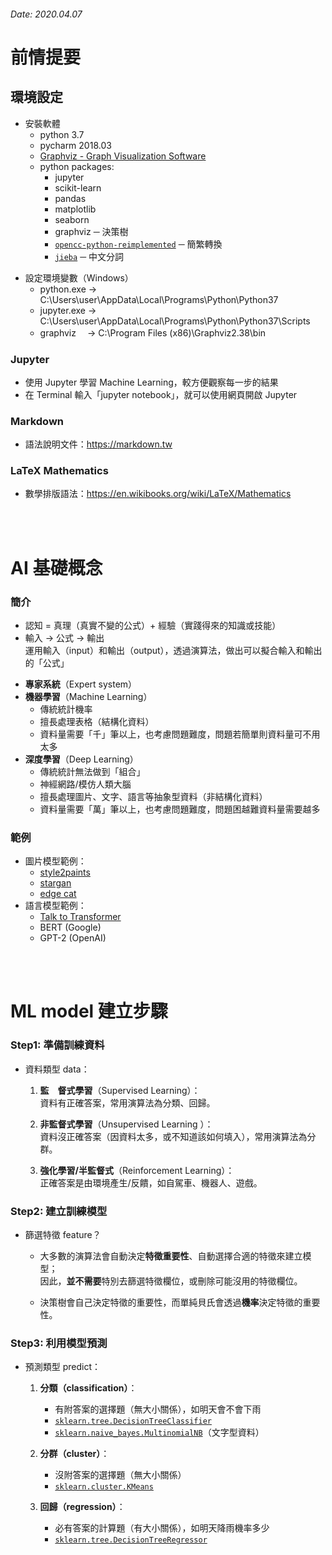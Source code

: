 ###### Date: 2020.04.07 

# 前情提要

## 環境設定
- 安裝軟體
  - python 3.7
  - pycharm 2018.03
  - [Graphviz - Graph Visualization Software](https://www.graphviz.org/download/)
  - python packages:
    - jupyter
    - scikit-learn
    - pandas
    - matplotlib
    - seaborn
    - graphviz ─ 決策樹
    - [`opencc-python-reimplemented`](https://pypi.org/project/opencc-python-reimplemented/) ─ 簡繁轉換 
    - [`jieba`](https://github.com/fxsjy/jieba) ─ 中文分詞 

+ 設定環境變數（Windows）
  - python.exe  -> C:\Users\user\AppData\Local\Programs\Python\Python37
  - jupyter.exe -> C:\Users\user\AppData\Local\Programs\Python\Python37\Scripts
  - graphviz　  -> C:\Program Files (x86)\Graphviz2.38\bin


### Jupyter
- 使用 Jupyter 學習 Machine Learning，較方便觀察每一步的結果
- 在 Terminal 輸入「jupyter notebook」，就可以使用網頁開啟 Jupyter

### Markdown
- 語法說明文件：https://markdown.tw

### LaTeX Mathematics
- 數學排版語法：https://en.wikibooks.org/wiki/LaTeX/Mathematics

</br></br>

# AI 基礎概念
### 簡介
+ 認知 = 真理（真實不變的公式）+ 經驗（實踐得來的知識或技能）
+ 輸入 -> 公式 -> 輸出  
  運用輸入（input）和輸出（output），透過演算法，做出可以擬合輸入和輸出的「公式」 

- **專家系統**（Expert system）
- **機器學習**（Machine Learning）
  - 傳統統計機率 
  - 擅長處理表格（結構化資料）  
  - 資料量需要「千」筆以上，也考慮問題難度，問題若簡單則資料量可不用太多 
- **深度學習**（Deep Learning）
  - 傳統統計無法做到「組合」
  - 神經網路/模仿人類大腦
  - 擅長處理圖片、文字、語言等抽象型資料（非結構化資料）
  - 資料量需要「萬」筆以上，也考慮問題難度，問題困越難資料量需要越多

### 範例
+ 圖片模型範例：
  - [style2paints](https://github.com/lllyasviel/style2paints)
  - [stargan](https://github.com/yunjey/stargan)
  - [edge cat](https://affinelayer.com/pixsrv/)  
+ 語言模型範例：
  - [Talk to Transformer](https://talktotransformer.com/)   
  - BERT (Google)
  - GPT-2 (OpenAI)

</br></br>

# ML model 建立步驟

### Step1: 準備訓練資料 
- 資料類型 data：
  1. **監　督式學習**（Supervised Learning）：  
     資料有正確答案，常用演算法為分類、回歸。

  2. **非監督式學習**（Unsupervised Learning ）：  
     資料沒正確答案（因資料太多，或不知道該如何填入），常用演算法為分群。

  3. **強化學習/半監督式**（Reinforcement Learning）：  
     正確答案是由環境產生/反饋，如自駕車、機器人、遊戲。

### Step2: 建立訓練模型 
- 篩選特徵 feature？  
  - 大多數的演算法會自動決定**特徵重要性**、自動選擇合適的特徵來建立模型；  
    因此，**並不需要**特別去篩選特徵欄位，或刪除可能沒用的特徵欄位。

  - 決策樹會自己決定特徵的重要性，而單純貝氏會透過**機率**決定特徵的重要性。

### Step3: 利用模型預測  
- 預測類型 predict：
  1. **分類（classification）**：  
     - 有附答案的選擇題（無大小關係），如明天會不會下雨
     - [`sklearn.tree.DecisionTreeClassifier`](https://github.com/yalonw/Machine_Learning/blob/master/classification.ipynb)
     - [`sklearn.naive_bayes.MultinomialNB`](https://github.com/yalonw/Machine_Learning/blob/master/poem_naive_bayes.ipynb)（文字型資料）

  2. **分群（cluster）**：  
     - 沒附答案的選擇題（無大小關係）
     - [`sklearn.cluster.KMeans`](https://github.com/yalonw/Machine_Learning/blob/master/cluster.ipynb)

  3. **回歸（regression）**：  
     - 必有答案的計算題（有大小關係），如明天降雨機率多少
     - [`sklearn.tree.DecisionTreeRegressor`](https://github.com/yalonw/Machine_Learning/blob/master/regression.ipynb)

